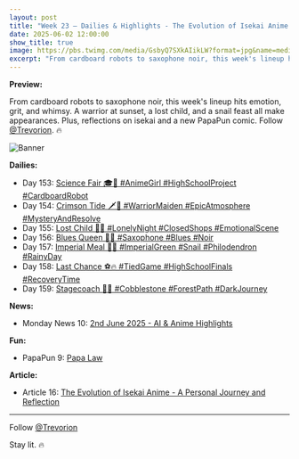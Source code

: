 ```yaml
---
layout: post
title: "Week 23 – Dailies & Highlights - The Evolution of Isekai Anime - A Personal Journey and Reflection"
date: 2025-06-02 12:00:00
show_title: true
image: https://pbs.twimg.com/media/GsbyQ7SXkAIikLW?format=jpg&name=medium
excerpt: "From cardboard robots to saxophone noir, this week's lineup hits emotion, grit, and whimsy. A warrior at sunset, a lost child, and a snail feast all make appearances. Plus, reflections on isekai and a new PapaPun comic. Follow @Trevorion. 🔥"
---
```

  
**Preview:**  
  
From cardboard robots to saxophone noir, this week's lineup hits emotion, grit, and whimsy. A warrior at sunset, a lost child, and a snail feast all make appearances. Plus, reflections on isekai and a new PapaPun comic. Follow [@Trevorion](https://x.com/Trevorion). 🔥
  
![Banner](https://pbs.twimg.com/media/GsbyQ7SXkAIikLW?format=jpg&name=medium)
  
**Dailies:**  
- Day 153: [Science Fair 🎓🤖 #AnimeGirl #HighSchoolProject #CardboardRobot](https://x.com/Trevorion/status/1929583025253146752)
- Day 154: [Crimson Tide 🗡️🌅 #WarriorMaiden #EpicAtmosphere #MysteryAndResolve](https://x.com/Trevorion/status/1929904572597735643)
- Day 155: [Lost Child 🌃🧸 #LonelyNight #ClosedShops #EmotionalScene](https://x.com/Trevorion/status/1930174817245724845)
- Day 156: [Blues Queen 🎷💙 #Saxophone #Blues #Noir](https://x.com/Trevorion/status/1930709267126124773)
- Day 157: [Imperial Meal 🐌🥬 #ImperialGreen #Snail #Philodendron #RainyDay](https://x.com/Trevorion/status/1931095967240982754)
- Day 158: [Last Chance ⚽🔥 #TiedGame #HighSchoolFinals #RecoveryTime](https://x.com/Trevorion/status/1931387475211014343)
- Day 159: [Stagecoach 🐎🧳 #Cobblestone #ForestPath #DarkJourney](https://x.com/Trevorion/status/1931799271935824038)

**News:**  
- Monday News 10: [2nd June 2025 - AI & Anime Highlights](https://x.com/Trevorion/status/1929495899987710427)

**Fun:**  
- PapaPun 9: [Papa Law](https://x.com/Trevorion/status/1929987229151310273)

**Article:**  
- Article 16: [The Evolution of Isekai Anime - A Personal Journey and Reflection](https://x.com/Trevorion/status/1930870523078000720)

---
Follow [@Trevorion](https://x.com/Trevorion)

Stay lit. 🔥
